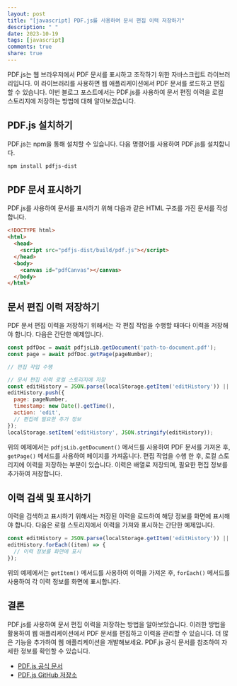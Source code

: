 ```yaml
---
layout: post
title: "[javascript] PDF.js를 사용하여 문서 편집 이력 저장하기"
description: " "
date: 2023-10-19
tags: [javascript]
comments: true
share: true
---
```


PDF.js는 웹 브라우저에서 PDF 문서를 표시하고 조작하기 위한 자바스크립트 라이브러리입니다. 이 라이브러리를 사용하면 웹 애플리케이션에서 PDF 문서를 로드하고 편집할 수 있습니다. 이번 블로그 포스트에서는 PDF.js를 사용하여 문서 편집 이력을 로컬 스토리지에 저장하는 방법에 대해 알아보겠습니다.

## PDF.js 설치하기

PDF.js는 npm을 통해 설치할 수 있습니다. 다음 명령어를 사용하여 PDF.js를 설치합니다.

```bash
npm install pdfjs-dist
```

## PDF 문서 표시하기

PDF.js를 사용하여 문서를 표시하기 위해 다음과 같은 HTML 구조를 가진 문서를 작성합니다.

```html
<!DOCTYPE html>
<html>
  <head>
    <script src="pdfjs-dist/build/pdf.js"></script>
  </head>
  <body>
    <canvas id="pdfCanvas"></canvas>
  </body>
</html>
```

## 문서 편집 이력 저장하기

PDF 문서 편집 이력을 저장하기 위해서는 각 편집 작업을 수행할 때마다 이력을 저장해야 합니다. 다음은 간단한 예제입니다.

```javascript
const pdfDoc = await pdfjsLib.getDocument('path-to-document.pdf');
const page = await pdfDoc.getPage(pageNumber);

// 편집 작업 수행

// 문서 편집 이력 로컬 스토리지에 저장
const editHistory = JSON.parse(localStorage.getItem('editHistory')) || [];
editHistory.push({
  page: pageNumber,
  timestamp: new Date().getTime(),
  action: 'edit',
  // 편집에 필요한 추가 정보
});
localStorage.setItem('editHistory', JSON.stringify(editHistory));
```

위의 예제에서는 `pdfjsLib.getDocument()` 메서드를 사용하여 PDF 문서를 가져온 후, `getPage()` 메서드를 사용하여 페이지를 가져옵니다. 편집 작업을 수행 한 후, 로컬 스토리지에 이력을 저장하는 부분이 있습니다. 이력은 배열로 저장되며, 필요한 편집 정보를 추가하여 저장합니다.

## 이력 검색 및 표시하기

이력을 검색하고 표시하기 위해서는 저장된 이력을 로드하여 해당 정보를 화면에 표시해야 합니다. 다음은 로컬 스토리지에서 이력을 가져와 표시하는 간단한 예제입니다.

```javascript
const editHistory = JSON.parse(localStorage.getItem('editHistory')) || [];
editHistory.forEach((item) => {
  // 이력 정보를 화면에 표시
});
```

위의 예제에서는 `getItem()` 메서드를 사용하여 이력을 가져온 후, `forEach()` 메서드를 사용하여 각 이력 정보를 화면에 표시합니다.

## 결론

PDF.js를 사용하여 문서 편집 이력을 저장하는 방법을 알아보았습니다. 이러한 방법을 활용하여 웹 애플리케이션에서 PDF 문서를 편집하고 이력을 관리할 수 있습니다. 더 많은 기능을 추가하여 웹 애플리케이션을 개발해보세요. PDF.js 공식 문서를 참조하여 자세한 정보를 확인할 수 있습니다.

- [PDF.js 공식 문서](https://mozilla.github.io/pdf.js/)
- [PDF.js GitHub 저장소](https://github.com/mozilla/pdf.js)